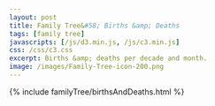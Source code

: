 ```yaml
---
layout: post
title: Family Tree&#58; Births &amp; Deaths
tags: [family tree]
javascripts: [/js/d3.min.js, /js/c3.min.js]
css: /css/c3.css
excerpt: Births &amp; deaths per decade and month.
image: /images/Family-Tree-icon-200.png
---
```


{% include familyTree/birthsAndDeaths.html %}
